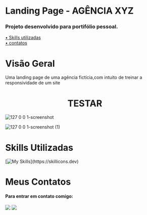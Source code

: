 # Landing Page - AGÊNCIA XYZ

### Projeto desenvolvido para portifólio pessoal.


 <a href="skills">• Skills utilizadas</a>
 <br>
 <a href="contatos">• contatos</a>





# Visão Geral

<P>Uma landing page de uma agência fictícia,com intuito de treinar a responsividade de um site</p>

<h1 align="center">TESTAR</h1>


![127 0 0 1-screenshot](https://user-images.githubusercontent.com/102608021/194709384-f23ed485-8226-4a0b-8640-6f31799da24b.png)

![127 0 0 1-screenshot (1)](https://user-images.githubusercontent.com/102608021/194709460-6f0a110b-cb78-4428-9aa3-c5d5127336c2.png)

<h1 class="skills"id="skills">Skills Utilizadas</h1>

[![My Skills](https://skillicons.dev/icons?i=html,css,)](https://skillicons.dev)


<h1 id="contatos">Meus Contatos</h1>

#### Para entrar em contato comigo:

 <a href = "gustavorr001@gmail.com"><img src="https://img.shields.io/badge/-Gmail-%23333?style=for-the-badge&logo=gmail&logoColor=white" target="_blank"></a>
 <a href="www.linkedin.com/in/gusta-rodrigues" target="_blank"><img src="https://img.shields.io/badge/-LinkedIn-%230077B5?style=for-the-badge&logo=linkedin&logoColor=white" target="_blank"></a> 


